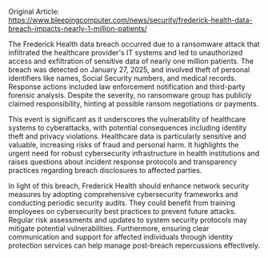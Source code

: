 Original Article: https://www.bleepingcomputer.com/news/security/frederick-health-data-breach-impacts-nearly-1-million-patients/

The Frederick Health data breach occurred due to a ransomware attack that infiltrated the healthcare provider's IT systems and led to unauthorized access and exfiltration of sensitive data of nearly one million patients. The breach was detected on January 27, 2025, and involved theft of personal identifiers like names, Social Security numbers, and medical records. Response actions included law enforcement notification and third-party forensic analysis. Despite the severity, no ransomware group has publicly claimed responsibility, hinting at possible ransom negotiations or payments.

This event is significant as it underscores the vulnerability of healthcare systems to cyberattacks, with potential consequences including identity theft and privacy violations. Healthcare data is particularly sensitive and valuable, increasing risks of fraud and personal harm. It highlights the urgent need for robust cybersecurity infrastructure in health institutions and raises questions about incident response protocols and transparency practices regarding breach disclosures to affected parties.

In light of this breach, Frederick Health should enhance network security measures by adopting comprehensive cybersecurity frameworks and conducting periodic security audits. They could benefit from training employees on cybersecurity best practices to prevent future attacks. Regular risk assessments and updates to system security protocols may mitigate potential vulnerabilities. Furthermore, ensuring clear communication and support for affected individuals through identity protection services can help manage post-breach repercussions effectively.